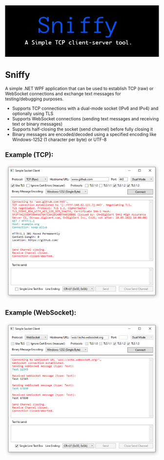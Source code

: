 ![](https://github.com/is-leeroy-jenkins/Sniffy/blob/master/Sniffy/Resources/Assets/Github/Sniffy.png)
# Sniffy
A simple .NET WPF application that can be used to establish TCP (raw) or WebSocket connections and exchange
text messages for testing/debugging purposes.

- Supports TCP connections with a dual-mode socket (IPv6 and IPv4) and optionally using TLS
- Supports WebSocket connections (sending text messages and receiving text or binary messages)
- Supports half-closing the socket (send channel) before fully closing it
- Binary messages are encoded/decoded using a specified encoding like Windows-1252 (1 character per byte) or UTF-8

## Example (TCP):

![](https://github.com/is-leeroy-jenkins/Sniffy/blob/master/Sniffy/Resources/Assets/Github/example-tcp.png)

## Example (WebSocket):

![](https://github.com/is-leeroy-jenkins/Sniffy/blob/master/Sniffy/Resources/Assets/Github/example-websocket.png)
